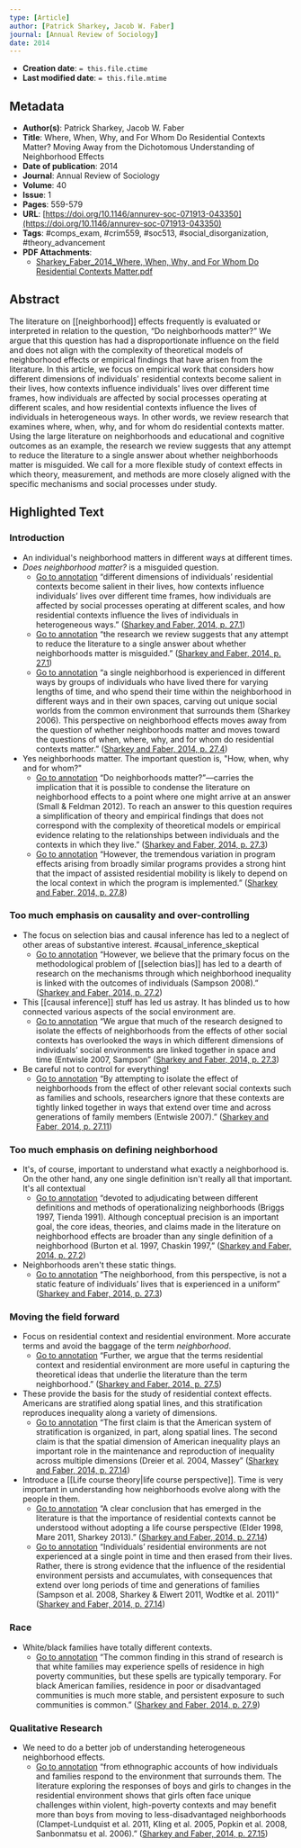 ```yaml
---
type: [Article]
author: [Patrick Sharkey, Jacob W. Faber]
journal: [Annual Review of Sociology]
date: 2014
---
```


* **Creation date**: `= this.file.ctime`
* **Last modified date**: `= this.file.mtime`

## Metadata

* **Author(s)**: Patrick Sharkey, Jacob W. Faber
* **Title**: Where, When, Why, and For Whom Do Residential Contexts Matter? Moving Away from the Dichotomous Understanding of Neighborhood Effects
* **Date of publication**: 2014
* **Journal**: Annual Review of Sociology
* **Volume**: 40
* **Issue**: 1
* **Pages**: 559-579
* **URL**: [https://doi.org/10.1146/annurev-soc-071913-043350](https://doi.org/10.1146/annurev-soc-071913-043350)
* **Tags**: #comps_exam, #crim559, #soc513, #social_disorganization, #theory_advancement
* **PDF Attachments**:
  * [Sharkey_Faber_2014_Where, When, Why, and For Whom Do Residential Contexts Matter.pdf](zotero://open-pdf/library/items/X5R3JQVK)

## Abstract

The literature on [[neighborhood]] effects frequently is evaluated or interpreted in relation to the question, “Do neighborhoods matter?” We argue that this question has had a disproportionate influence on the field and does not align with the complexity of theoretical models of neighborhood effects or empirical findings that have arisen from the literature. In this article, we focus on empirical work that considers how different dimensions of individuals' residential contexts become salient in their lives, how contexts influence individuals' lives over different time frames, how individuals are affected by social processes operating at different scales, and how residential contexts influence the lives of individuals in heterogeneous ways. In other words, we review research that examines where, when, why, and for whom do residential contexts matter. Using the large literature on neighborhoods and educational and cognitive outcomes as an example, the research we review suggests that any attempt to reduce the literature to a single answer about whether neighborhoods matter is misguided. We call for a more flexible study of context effects in which theory, measurement, and methods are more closely aligned with the specific mechanisms and social processes under study.

## Highlighted Text

### Introduction

* An individual's neighborhood matters in different ways at different times.
* *Does neighborhood matter?* is a misguided question.
	* [Go to annotation](zotero://open-pdf/library/items/X5R3JQVK?page=27.1&annotation=W8XWD6A7) “different dimensions of individuals’ residential contexts become salient in their lives, how contexts influence individuals’ lives over different time frames, how individuals are affected by social processes operating at different scales, and how residential contexts influence the lives of individuals in heterogeneous ways.” ([Sharkey and Faber, 2014, p. 27.1](zotero://select/library/items/JI4NLE7P)) 
	* [Go to annotation](zotero://open-pdf/library/items/X5R3JQVK?page=27.1&annotation=5IW2DJ8N) “the research we review suggests that any attempt to reduce the literature to a single answer about whether neighborhoods matter is misguided.” ([Sharkey and Faber, 2014, p. 27.1](zotero://select/library/items/JI4NLE7P))
	* [Go to annotation](zotero://open-pdf/library/items/X5R3JQVK?page=27.4&annotation=IDZTBDB5) “a single neighborhood is experienced in different ways by groups of individuals who have lived there for varying lengths of time, and who spend their time within the neighborhood in different ways and in their own spaces, carving out unique social worlds from the common environment that surrounds them (Sharkey 2006). This perspective on neighborhood effects moves away from the question of whether neighborhoods matter and moves toward the questions of when, where, why, and for whom do residential contexts matter.” ([Sharkey and Faber, 2014, p. 27.4](zotero://select/library/items/JI4NLE7P))
* Yes neighborhoods matter. The important question is, "How, when, why and for whom?"
	* [Go to annotation](zotero://open-pdf/library/items/X5R3JQVK?page=27.3&annotation=NSVG5FTI) “Do neighborhoods matter?”—carries the implication that it is possible to condense the literature on neighborhood effects to a point where one might arrive at an answer (Small & Feldman 2012). To reach an answer to this question requires a simplification of theory and empirical findings that does not correspond with the complexity of theoretical models or empirical evidence relating to the relationships between individuals and the contexts in which they live.” ([Sharkey and Faber, 2014, p. 27.3](zotero://select/library/items/JI4NLE7P))
	* [Go to annotation](zotero://open-pdf/library/items/X5R3JQVK?page=27.8&annotation=89B3E43R) “However, the tremendous variation in program effects arising from broadly similar programs provides a strong hint that the impact of assisted residential mobility is likely to depend on the local context in which the program is implemented.” ([Sharkey and Faber, 2014, p. 27.8](zotero://select/library/items/JI4NLE7P))

### Too much emphasis on causality and over-controlling

* The focus on selection bias and causal inference has led to a neglect of other areas of substantive interest. #causal_inference_skeptical
	* [Go to annotation](zotero://open-pdf/library/items/X5R3JQVK?page=27.2&annotation=PEVYFM59) “However, we believe that the primary focus on the methodological problem of [[selection bias]] has led to a dearth of research on the mechanisms through which neighborhood inequality is linked with the outcomes of individuals (Sampson 2008).” ([Sharkey and Faber, 2014, p. 27.2](zotero://select/library/items/JI4NLE7P))
* This [[causal inference]] stuff has led us astray. It has blinded us to how connected various aspects of the social environment are.
	* [Go to annotation](zotero://open-pdf/library/items/X5R3JQVK?page=27.3&annotation=DCS373KL) “We argue that much of the research designed to isolate the effects of neighborhoods from the effects of other social contexts has overlooked the ways in which different dimensions of individuals’ social environments are linked together in space and time (Entwisle 2007, Sampson” ([Sharkey and Faber, 2014, p. 27.3](zotero://select/library/items/JI4NLE7P))
* Be careful not to control for everything!
	* [Go to annotation](zotero://open-pdf/library/items/X5R3JQVK?page=27.11&annotation=AEDKASFJ) “By attempting to isolate the effect of neighborhoods from the effect of other relevant social contexts such as families and schools, researchers ignore that these contexts are tightly linked together in ways that extend over time and across generations of family members (Entwisle 2007).” ([Sharkey and Faber, 2014, p. 27.11](zotero://select/library/items/JI4NLE7P))

### Too much emphasis on defining neighborhood

* It's, of course, important to understand what exactly a neighborhood is. On the other hand, any one single definition isn't really all that important. It's all contextual
	* [Go to annotation](zotero://open-pdf/library/items/X5R3JQVK?page=27.2&annotation=FIA2QMQD) “devoted to adjudicating between different definitions and methods of operationalizing neighborhoods (Briggs 1997, Tienda 1991). Although conceptual precision is an important goal, the core ideas, theories, and claims made in the literature on neighborhood effects are broader than any single definition of a neighborhood (Burton et al. 1997, Chaskin 1997,” ([Sharkey and Faber, 2014, p. 27.2](zotero://select/library/items/JI4NLE7P))
* Neighborhoods aren't these static things.
	* [Go to annotation](zotero://open-pdf/library/items/X5R3JQVK?page=27.3&annotation=KQJ6WI2W) “The neighborhood, from this perspective, is not a static feature of individuals’ lives that is experienced in a uniform” ([Sharkey and Faber, 2014, p. 27.3](zotero://select/library/items/JI4NLE7P)) 

### Moving the field forward

* Focus on residential context and residential environment. More accurate terms and avoid the baggage of the term *neighborhood*.
	* [Go to annotation](zotero://open-pdf/library/items/X5R3JQVK?page=27.5&annotation=WWP7XTKZ) “Further, we argue that the terms residential context and residential environment are more useful in capturing the theoretical ideas that underlie the literature than the term neighborhood.” ([Sharkey and Faber, 2014, p. 27.5](zotero://select/library/items/JI4NLE7P))
* These provide the basis for the study of residential context effects. Americans are stratified along spatial lines, and this stratification reproduces inequality along a variety of dimensions.
	* [Go to annotation](zotero://open-pdf/library/items/X5R3JQVK?page=27.14&annotation=2KP8XMZ9) “The first claim is that the American system of stratification is organized, in part, along spatial lines. The second claim is that the spatial dimension of American inequality plays an important role in the maintenance and reproduction of inequality across multiple dimensions (Dreier et al. 2004, Massey” ([Sharkey and Faber, 2014, p. 27.14](zotero://select/library/items/JI4NLE7P))
* Introduce a [[Life course theory|life course perspective]]. Time is very important in understanding how neighborhoods evolve along with the people in them.
	* [Go to annotation](zotero://open-pdf/library/items/X5R3JQVK?page=27.14&annotation=NBF5B93L) “A clear conclusion that has emerged in the literature is that the importance of residential contexts cannot be understood without adopting a life course perspective (Elder 1998, Mare 2011, Sharkey 2013).” ([Sharkey and Faber, 2014, p. 27.14](zotero://select/library/items/JI4NLE7P))
	* [Go to annotation](zotero://open-pdf/library/items/X5R3JQVK?page=27.14&annotation=EYZTJLNW) “Individuals’ residential environments are not experienced at a single point in time and then erased from their lives. Rather, there is strong evidence that the influence of the residential environment persists and accumulates, with consequences that extend over long periods of time and generations of families (Sampson et al. 2008, Sharkey & Elwert 2011, Wodtke et al. 2011)” ([Sharkey and Faber, 2014, p. 27.14](zotero://select/library/items/JI4NLE7P))

### Race

* White/black families have totally different contexts.
	* [Go to annotation](zotero://open-pdf/library/items/X5R3JQVK?page=27.9&annotation=C4BH5C73) “The common finding in this strand of research is that white families may experience spells of residence in high poverty communities, but these spells are typically temporary. For black American families, residence in poor or disadvantaged communities is much more stable, and persistent exposure to such communities is common.” ([Sharkey and Faber, 2014, p. 27.9](zotero://select/library/items/JI4NLE7P))

### Qualitative Research

* We need to do a better job of understanding heterogeneous neighborhood effects.
	* [Go to annotation](zotero://open-pdf/library/items/X5R3JQVK?page=27.15&annotation=WLFCQP9W) “from ethnographic accounts of how individuals and families respond to the environment that surrounds them. The literature exploring the responses of boys and girls to changes in the residential environment shows that girls often face unique challenges within violent, high-poverty contexts and may benefit more than boys from moving to less-disadvantaged neighborhoods (Clampet-Lundquist et al. 2011, Kling et al. 2005, Popkin et al. 2008, Sanbonmatsu et al. 2006).” ([Sharkey and Faber, 2014, p. 27.15](zotero://select/library/items/JI4NLE7P)) 